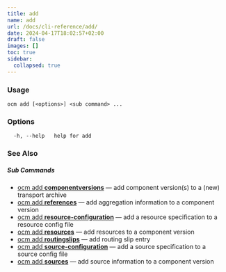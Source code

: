 ```yaml
---
title: add
name: add
url: /docs/cli-reference/add/
date: 2024-04-17T18:02:57+02:00
draft: false
images: []
toc: true
sidebar:
  collapsed: true
---
```

### Usage

```
ocm add [<options>] <sub command> ...
```

### Options

```
  -h, --help   help for add
```

### See Also



##### Sub Commands

* [ocm add <b>componentversions</b>](/docs/cli-reference/add/componentversions)	 &mdash; add component version(s) to a (new) transport archive
* [ocm add <b>references</b>](/docs/cli-reference/add/references)	 &mdash; add aggregation information to a component version
* [ocm add <b>resource-configuration</b>](/docs/cli-reference/add/resource-configuration)	 &mdash; add a resource specification to a resource config file
* [ocm add <b>resources</b>](/docs/cli-reference/add/resources)	 &mdash; add resources to a component version
* [ocm add <b>routingslips</b>](/docs/cli-reference/add/routingslips)	 &mdash; add routing slip entry
* [ocm add <b>source-configuration</b>](/docs/cli-reference/add/source-configuration)	 &mdash; add a source specification to a source config file
* [ocm add <b>sources</b>](/docs/cli-reference/add/sources)	 &mdash; add source information to a component version

